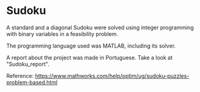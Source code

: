 # Sudoku

A standard and a diagonal Sudoku were solved using integer programming with binary variables in a feasibility problem.

The programming language used was MATLAB, including its solver.

A report about the project was made in Portuguese. Take a look at "Sudoku_report".

Reference: https://www.mathworks.com/help/optim/ug/sudoku-puzzles-problem-based.html
